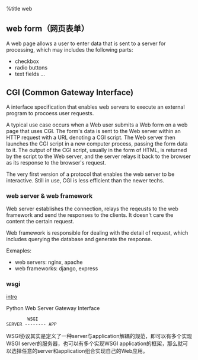 %title web

## web form（网页表单）

A web page allows a user to enter data that is sent to a server for processing, which may includes the following parts:

* checkbox
* radio buttons
* text fields
...

## CGI (Common Gateway Interface)

A interface specification that enables web servers to execute an external program to procoess user requests.

A typical use case occurs when a Web user submits a Web form on a web page that uses CGI. The form's data is sent to the Web server within an HTTP request with a URL denoting a CGI script. The Web server then launches the CGI script in a new computer process, passing the form data to it. The output of the CGI script, usually in the form of HTML, is returned by the script to the Web server, and the server relays it back to the browser as its response to the browser's request.

The very first version of a protocol that enables the web server to be interactive. Still in use, CGI is less efficient than the newer techs.

### web server & web framework

Web server establishes the connection, relays the reqeusts to the web framework and send the responses to the clients. It doesn't care the content the certain request.

Web framework is responsible for dealing with the detail of request, which includes querying the database and generate the response.

Exmaples:

* web servers: nginx, apache
* web frameworks: django, express

### wsgi

[intro](https://zhuanlan.zhihu.com/p/441743099)

Python Web Server Gateway Interface

```
        WSGI
SERVER -------- APP
```

WSGI协议其实是定义了一种server与application解耦的规范，即可以有多个实现WSGI server的服务器，也可以有多个实现WSGI application的框架，那么就可以选择任意的server和application组合实现自己的Web应用。
